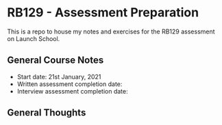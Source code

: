 # RB129 - Assessment Preparation
This is a repo to house my notes and exercises for the RB129 assessment on Launch School.

## General Course Notes
- Start date: 21st January, 2021
- Written assessment completion date: 
- Interview assessment completion date: 

## General Thoughts
